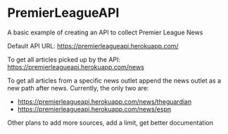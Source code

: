 # PremierLeagueAPI
A basic example of creating an API to collect Premier League News

Default API URL: https://premierleagueapi.herokuapp.com/

To get all articles picked up by the API: https://premierleagueapi.herokuapp.com/news

To get all articles from a specific news outlet append the news outlet as a new path after news.
Currently, the only two are:
- https://premierleagueapi.herokuapp.com/news/theguardian
- https://premierleagueapi.herokuapp.com/news/espn

Other plans to add more sources, add a limit, get better documentation

